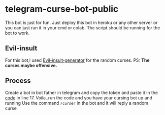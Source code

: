 # telegram-curse-bot-public

This bot is just for fun.
Just deploy this bot in heroku or any other server or you can just run it in your cmd or colab.
The script should be running for the bot to work.

## Evil-insult
For this bot,I used [Evil-insult-generator](https://evilinsult.com/generate_insult.php?lang=en&type=text) for the random curses.
PS: **The curses maybe offensive.**

## Process

Create a bot in bot father in telegram and copy the token and paste it in the [code](https://github.com/th0ma5s5helby/telegram-curse-bot-public/blob/master/main.py) in line 17.
Voila..run the code and you have your cursing bot up and running
Use the command `/curser` in the bot and it will reply a random curse
